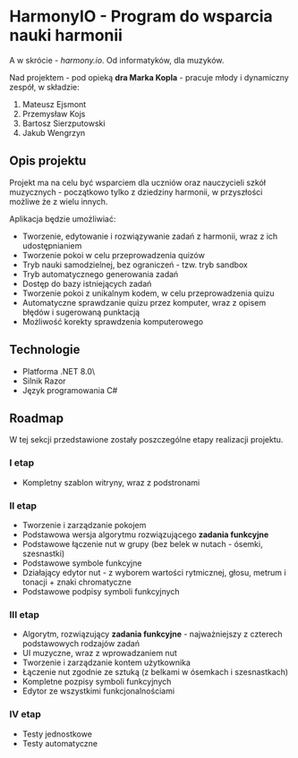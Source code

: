 # HarmonyIO - Program do wsparcia nauki harmonii

A w skrócie - *harmony.io*. Od informatyków, dla muzyków.

Nad projektem - pod opieką **dra Marka Kopla** - pracuje młody i dynamiczny zespół, w składzie:
1. Mateusz Ejsmont
2. Przemysław Kojs
3. Bartosz Sierzputowski
4. Jakub Wengrzyn

## Opis projektu
Projekt ma na celu być wsparciem dla uczniów oraz nauczycieli szkół muzycznych - początkowo tylko z dziedziny harmonii, w przyszłości możliwe że z wielu innych.

Aplikacja będzie umożliwiać:
- Tworzenie, edytowanie i rozwiązywanie zadań z harmonii, wraz z ich udostępnianiem
- Tworzenie pokoi w celu przeprowadzenia quizów
- Tryb nauki samodzielnej, bez ograniczeń - tzw. tryb sandbox
- Tryb automatycznego generowania zadań
- Dostęp do bazy istniejących zadań
- Tworzenie pokoi z unikalnym kodem, w celu przeprowadzenia quizu
- Automatyczne sprawdzanie quizu przez komputer, wraz z opisem błędów i sugerowaną punktacją
- Możliwość korekty sprawdzenia komputerowego

## Technologie
- Platforma .NET 8.0\
- Silnik Razor
- Język programowania C#

## Roadmap
W tej sekcji przedstawione zostały poszczególne etapy realizacji projektu.

### I etap
- Kompletny szablon witryny, wraz z podstronami

### II etap
- Tworzenie i zarządzanie pokojem
- Podstawowa wersja algorytmu rozwiązującego **zadania funkcyjne**
- Podstawowe łączenie nut w grupy (bez belek w nutach - ósemki, szesnastki)
- Podstawowe symbole funkcyjne
- Działający edytor nut - z wyborem wartości rytmicznej, głosu, metrum i tonacji + znaki chromatyczne
- Podstawowe podpisy symboli funkcyjnych

### III etap
- Algorytm, rozwiązujący **zadania funkcyjne** - najważniejszy z czterech podstawowych rodzajów zadań
- UI muzyczne, wraz z wprowadzaniem nut
- Tworzenie i zarządzanie kontem użytkownika 
- Łączenie nut zgodnie ze sztuką (z belkami w ósemkach i szesnastkach)
- Kompletne pozpisy symboli funkcyjnych
- Edytor ze wszystkimi funkcjonalnościami

### IV etap
- Testy jednostkowe
- Testy automatyczne
